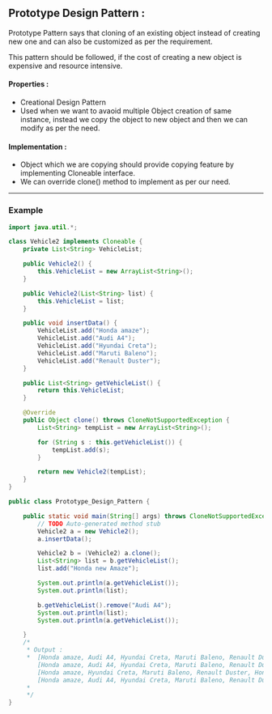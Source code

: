 ## Prototype Design Pattern :

Prototype Pattern says that cloning of an existing object instead of creating new one and can also be customized as per the requirement.

This pattern should be followed, if the cost of creating a new object is expensive and resource intensive.

#### Properties :

- Creational Design Pattern
- Used when we want to avaoid multiple Object creation of same instance, instead we copy the object to new object and then we can modify as per the need. 

#### Implementation :

- Object which we are copying should provide copying feature by implementing Cloneable interface.
- We can override clone() method to implement as per our need. 


-----------------------------------------------------------------------------------------------------------------------------------------------------

### Example



```java
import java.util.*;

class Vehicle2 implements Cloneable {
	private List<String> VehicleList;

	public Vehicle2() {
		this.VehicleList = new ArrayList<String>();
	}

	public Vehicle2(List<String> list) {
		this.VehicleList = list;
	}

	public void insertData() {
		VehicleList.add("Honda amaze");
		VehicleList.add("Audi A4");
		VehicleList.add("Hyundai Creta");
		VehicleList.add("Maruti Baleno");
		VehicleList.add("Renault Duster");
	}

	public List<String> getVehicleList() {
		return this.VehicleList;
	}

	@Override
	public Object clone() throws CloneNotSupportedException {
		List<String> tempList = new ArrayList<String>();

		for (String s : this.getVehicleList()) {
			tempList.add(s);
		}

		return new Vehicle2(tempList);
	}
}

public class Prototype_Design_Pattern {

	public static void main(String[] args) throws CloneNotSupportedException {
		// TODO Auto-generated method stub
		Vehicle2 a = new Vehicle2();
		a.insertData();

		Vehicle2 b = (Vehicle2) a.clone();
		List<String> list = b.getVehicleList();
		list.add("Honda new Amaze");

		System.out.println(a.getVehicleList());
		System.out.println(list);

		b.getVehicleList().remove("Audi A4");
		System.out.println(list);
		System.out.println(a.getVehicleList());

	}
	/*
	 * Output :
	 * 	[Honda amaze, Audi A4, Hyundai Creta, Maruti Baleno, Renault Duster]
		[Honda amaze, Audi A4, Hyundai Creta, Maruti Baleno, Renault Duster, Honda new Amaze]
		[Honda amaze, Hyundai Creta, Maruti Baleno, Renault Duster, Honda new Amaze]
		[Honda amaze, Audi A4, Hyundai Creta, Maruti Baleno, Renault Duster]
	 * 
	 */
}

```
